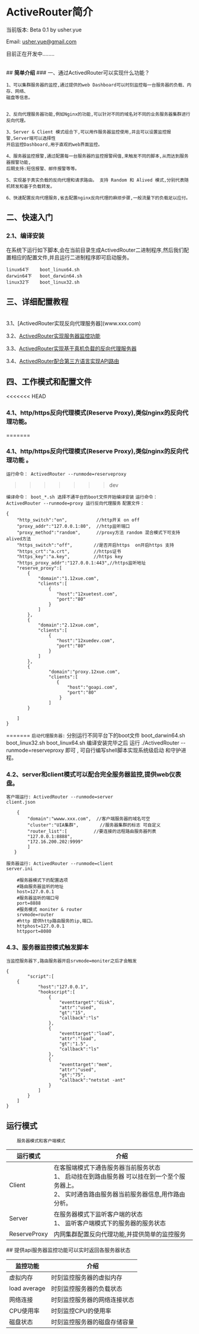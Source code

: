 #   ActiveRouter简介    　
当前版本: Beta 0.1	by usher.yue	

Email:   usher.yue@gmail.com		

目前正在开发中........
			
<br>
##  <b>简单介绍</b>		
### 一、通过ActivedRouter可以实现什么功能？		

	1、可以集群服务器的监控,通过提供的web Dashboard可以时刻监控每一台服务器的负载、内存、网络、
	磁盘等信息。
	
        
	2、反向代理服务器功能,例如Nginx的功能,可以针对不同的域名对不同的业务服务器集群进行反向代理。
        
	3、Server & Client 模式组合下,可以用作服务器监控使用,并且可以设置监控报警,Server端可以选择性
	开启监控Dashboard,用于直观的web界面监控。
	
	4、服务器监控报警,通过配置每一台服务器的监控报警阀值,来触发不同的脚本,从而达到服务器报警功能,
	后期支持:短信报警、邮件报警等等。
        
	5、实现基于真实负载的反向代理和请求路由。 支持 Random 和 Alived 模式,分别代表随机转发和基于负载转发。
        
	6、快速配置反向代理服务,省去配置nginx反向代理的麻烦步骤,一般流量下的负载足以应付。 
        
##  二、快速入门		
###  2.1、编译安装
在系统下运行如下脚本,会在当前目录生成ActivedRouter二进制程序,然后我们配置相应的配置文件,并且运行二进制程序即可启动服务。

	linux64下    boot_linux64.sh
	darwin64下   boot_darwin64.sh
	linux32下    boot_linux32.sh
## 三、详细配置教程
</br>
 3.1、[ActivedRouter实现反向代理服务器](www.xxx.com)
 		
 	
 3.2、[ActivedRouter实现服务器监控功能](www.xxx.com)		
 		
 3.3、[ActivedRouter实现基于真机负载的反向代理服务器](www.xxx.com)
	
	
 3.4、[ActivedRouter配合第三方语言实现API路由](www.xxx.com)	
               
##  四、工作模式和配置文件
<<<<<<< HEAD
### 4.1、http/https反向代理模式(Reserve Proxy),类似nginx的反向代理功能。
=======
### 4.1、http/https反向代理模式(Reserve Proxy),类似nginx的反向代理功能 。

`运行命令： ActivedRouter --runmode=reserveproxy`
>>>>>>> dev

`编译命令： boot_*.sh 选择不通平台的boot文件开始编译安装`
`运行命令： ActivedRouter --runmode=proxy 运行反向代理服务`
`配置文件：`
        
 	{	
 		"http_switch":"on",           //http开关 on off
  		"proxy_addr":"127.0.0.1:80",  //http监听端口
		"proxy_method":"random",      //proxy方法 random 混合模式下可支持alived方法
		"https_switch":"off",        //是否开启https  on开启https 支持
		"https_crt":"a.crt",         //https证书
		"https_key":"a.key",         //https key
		"https_proxy_addr":"127.0.0.1:443",//https监听地址
		"reserve_proxy":[
			{
				"domain":"1.12xue.com",
				"clients":[
				    {
					   "host":"12xuetest.com",
					   "port":"80"	
			        }
				]
			},
			{
				"domain":"2.12xue.com",
				"clients":[
				    {
					   "host":"12xuedev.com",
					   "port":"80"	
			        }
				]
			},
			{
					"domain":"proxy.12xue.com",
					"clients":[
				 	   {
						   "host":"goapi.com",
						   "port":"80"	
		  		  	    }
					]
			}
		
		]
	}
=======
`启动代理服务器:`
	分别运行不同平台下的boot文件
	boot_darwin64.sh
	boot_linux32.sh
	boot_linux64.sh
	编译安装完毕之后 运行 ./ActivedRouter --runmode=reserveproxy 即可 , 可自行编写shell脚本实现系统级启动 和守护进程。

### 4.2、server和client模式可以配合完全服务器监控,提供web仪表盘。
`客户端运行: ActivedRouter --runmode=server `	
`client.json`	

		{
			"domain":"wwww.xxx.com",  //客户端服务器的域名可空
			"cluster":"UIA集群",		  //服务器集群的标志 可自定义
			"router_list":[          //要连接的远程路由服务器列表
			"127.0.0.1:8888",
			"172.16.200.202:9999"
			]
	   }
		
`服务器运行: ActivedRouter --runmode=client `	
`server.ini`	

		#服务器模式下的配置选项
		#路由服务器监听的地址
		host=127.0.0.1
		#服务器监听的端口号
		port=8888   
		#服务模式 moniter & router  
		srvmode=router
		#http 提供http路由服务的ip,端口。
		httphost=127.0.0.1
		httpport=8080



### 4.3、服务器监控模式触发脚本
`当监控服务器下,路由服务器开启srvmode=moniter之后才会触发`		

	{   
			"script":[
		{
				"host":"127.0.0.1",
				"hookscript":[
					{
						"eventtarget":"disk",
						"attr":"used",
						"gt":"15",
						"callback":"ls"
					},
					{
						"eventtarget":"load",
						"attr":"load",
						"gt":"1.5",
						"callback":"ls"
					},
					{
						"eventtarget":"mem",
						"attr":"used",
						"gt":"75",
						"callback":"netstat -ant"
					}
				]
			}
		]
	}
##  <b>运行模式</b>
        服务器模式和客户端模式
<table >
   <thead>
     <tr>
        <th>运行模式</th>
        <th>介绍</th>
     </tr>
   </thead>
   <tbody>
    <tr>
      <td>
         Client
      </td>
      <td>
            在客服端模式下通告服务器当前服务状态 <br/>
            1、 启动挂在到路由服务器 可以挂在到一个至个服务器上。<br/>
            2、 实时通告路由服务器当前服务器信息,用作路由分析。
      </td>
    </tr>
      <tr>
      <td>
         Server
      </td>
      <td>
            在服务器模式下监听客户端的状态 <br/>
            1、 监听客户端模式下的服务器的服务状态
      </td>
    </tr>
	<tr>
      <td>
         ReserveProxy
      </td>
      <td>
         内网集群配置反向代理功能,并提供简单的监控服务
      </td>
    </tr>
   </tbody>
</table>    
##  提供api服务器监控功能可以实时返回各服务器状态  
<table >
   <thead>
     <tr>
        <th>监控功能</th>
        <th>介绍</th>
     </tr>
   </thead>
   <tbody>
    <tr>
      <td>
         虚拟内存
      </td>
      <td>
             时刻监控服务器的虚拟内存
      </td>
    </tr>
     <tr>
      <td>
         load average
      </td>
      <td>
             时刻监控服务器的负载状态
      </td>
    </tr>
    <tr>
      <td>
         网络连接
      </td>
      <td>
        时刻监控服务器的网络连接状态
      </td>
    </tr>
    <tr>
          <td>
         CPU使用率
      </td>
            <td>
         时刻监控CPU的使用率
      </td>
    </tr>
    <tr>
      <td>
         磁盘状态
      </td>
      <td>
        时刻监控服务器的磁盘存储容量
      </td>
    </tr>
   </tbody>
</table>
